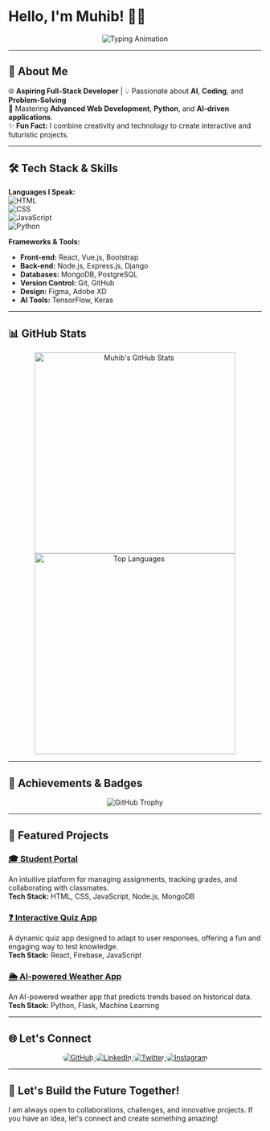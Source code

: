 # Hello, I'm **Muhib**! 👋✨  

<p align="center">
  <img src="https://readme-typing-svg.herokuapp.com?font=Fira+Code&size=25&pause=1000&color=4caf50&width=435&lines=Full-Stack+Developer;Passionate+about+AI+%26+Coding;Lifelong+Learner+%F0%9F%8C%8D;Building+the+Future+with+Tech!" alt="Typing Animation">
</p>

---

## 🚀 About Me  
🌐 **Aspiring Full-Stack Developer** | 💡 Passionate about **AI**, **Coding**, and **Problem-Solving**  
🚀 Mastering **Advanced Web Development**, **Python**, and **AI-driven applications**.  
✨ **Fun Fact:** I combine creativity and technology to create interactive and futuristic projects.  

---

## 🛠️ Tech Stack & Skills  

**Languages I Speak:**  
![HTML](https://img.shields.io/badge/-HTML-orange?style=flat-square&logo=html5&logoColor=white)  
![CSS](https://img.shields.io/badge/-CSS-blue?style=flat-square&logo=css3&logoColor=white)  
![JavaScript](https://img.shields.io/badge/-JavaScript-yellow?style=flat-square&logo=javascript&logoColor=white)  
![Python](https://img.shields.io/badge/-Python-green?style=flat-square&logo=python&logoColor=white)  

**Frameworks & Tools:**  
- **Front-end:** React, Vue.js, Bootstrap  
- **Back-end:** Node.js, Express.js, Django  
- **Databases:** MongoDB, PostgreSQL  
- **Version Control:** Git, GitHub  
- **Design:** Figma, Adobe XD  
- **AI Tools:** TensorFlow, Keras  

---

## 📊 GitHub Stats  
<p align="center">
  <img src="https://github-readme-stats.vercel.app/api?username=yourusername&show_icons=true&theme=radical" alt="Muhib's GitHub Stats" width="400px"/>  
  <img src="https://github-readme-stats.vercel.app/api/top-langs/?username=yourusername&layout=compact&theme=radical" alt="Top Languages" width="400px"/>  
</p>

---

## 🌟 Achievements & Badges  

<p align="center">
  <img src="https://github-profile-trophy.vercel.app/?username=yourusername&theme=radical&margin-w=15&margin-h=15" alt="GitHub Trophy">
</p>

---

## 📂 Featured Projects  

### **[🎓 Student Portal](https://github.com/yourusername/student-portal)**  
An intuitive platform for managing assignments, tracking grades, and collaborating with classmates.  
**Tech Stack:** HTML, CSS, JavaScript, Node.js, MongoDB

### **[❓ Interactive Quiz App](https://github.com/yourusername/quiz-app)**  
A dynamic quiz app designed to adapt to user responses, offering a fun and engaging way to test knowledge.  
**Tech Stack:** React, Firebase, JavaScript

### **[🌦 AI-powered Weather App](https://github.com/yourusername/weather-app)**  
An AI-powered weather app that predicts trends based on historical data.  
**Tech Stack:** Python, Flask, Machine Learning

---

## 🌐 Let's Connect  

<p align="center">
  <a href="https://github.com/yourusername" target="_blank">
    <img src="https://img.shields.io/badge/-GitHub-333333?style=for-the-badge&logo=github&logoColor=white&labelColor=black" alt="GitHub" style="border-radius: 12px;"/>
  </a>
  <a href="https://linkedin.com/in/yourprofile" target="_blank">
    <img src="https://img.shields.io/badge/-LinkedIn-0077B5?style=for-the-badge&logo=linkedin&logoColor=white&labelColor=004182" alt="LinkedIn" style="border-radius: 12px;"/>
  </a>
  <a href="https://twitter.com/yourusername" target="_blank">
    <img src="https://img.shields.io/badge/-Twitter-1DA1F2?style=for-the-badge&logo=twitter&logoColor=white&labelColor=005c98" alt="Twitter" style="border-radius: 12px;"/>
  </a>
  <a href="https://www.instagram.com/yourusername" target="_blank">
    <img src="https://img.shields.io/badge/-Instagram-E4405F?style=for-the-badge&logo=instagram&logoColor=white&labelColor=9a235b" alt="Instagram" style="border-radius: 12px;"/>
  </a>
</p>


---

## 🚀 Let's Build the Future Together!  
I am always open to collaborations, challenges, and innovative projects. If you have an idea, let's connect and create something amazing!  
